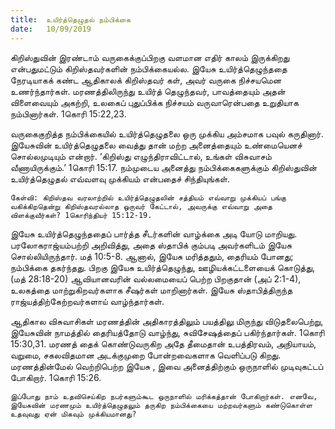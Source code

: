 ```yaml
---
title:  உயிர்த்தெழுதல் நம்பிக்கை
date:   10/09/2019
---
```


கிறிஸ்துவின் இரண்டாம் வருகைக்குப்பிறகு வளமான எதிர் காலம் இருக்கிறது என்பதுமட்டும் கிறிஸ்தவர்களின் நம்பிக்கையல்ல. இயேசு உயிர்த்தெழுந்ததை நேரடியாகக் கண்ட ஆதிகாலக் கிறிஸ்தவர் கள், அவர் வருகை நிச்சயமென உணர்ந்தார்கள். மரணத்திலிருந்து உயிர்த் தெழுந்தவர், பாவத்தையும் அதன் விளைவையும் அகற்றி, உலகைப் புதுப்பிக்க நிச்சயம் வருவாரென்பதை உறுதியாக நம்பினார்கள். 1கொரி 15:22,23.

வருகைகுறித்த நம்பிக்கையில் உயிர்த்தெழுதலை ஒரு முக்கிய அம்சமாக பவுல் கருதினார். இயேசுவின் உயிர்த்தெழுதலை வைத்து தான் மற்ற அனைத்தையும் உண்மையெனச் சொல்லமுடியும் என்றார். ‘கிறிஸ்து எழுந்திராவிட்டால், உங்கள் விசுவாசம் வீணாயிருக்கும்.’ 1கொரி 15:17. நம்முடைய அனைத்து நம்பிக்கைகளுக்கும் கிறிஸ்துவின் உயிர்த்தெழுதல் எவ்வளவு முக்கியம் என்பதைச் சிந்தியுங்கள்.

`கேள்வி: கிறிஸ்தவ வரலாற்றில் உயிர்த்தெழுதலின் சத்தியம் எவ்வாறு முக்கியப் பங்கு வகிக்கிறதென்று கிறிஸ்தவரல்லாத ஒருவர் கேட்டால், அவருக்கு எவ்வாறு அதை விளக்குவீர்கள்? 1கொரிந்தியர் 15:12-19.`

இயேசு உயிர்த்தெழுந்ததைப் பார்த்த சீடர்களின் வாழ்க்கை அடி யோடு மாறியது. பரலோகராஜ்யம்பற்றி அறிவித்து, அதை ஸ்தாபிக் கும்படி அவர்களிடம் இயேசு சொல்லியிருந்தார். மத் 10:5-8. ஆனால், இயேசு மரித்ததும், தைரியம் போனது; நம்பிக்கை தகர்ந்தது. பிறகு இயேசு உயிர்த்தெழுந்து, ஊழியக்கட்டளையைக் கொடுத்து, (மத் 28:18-20) ஆவியானவரின் வல்லமையைப் பெற்ற பிறகுதான் (அப் 2:1-4), உலகத்தை மாற்றுகிறவர்களாக சீஷர்கள் மாறினார்கள். இயேசு ஸ்தாபித்திருந்த ராஜ்யத்திற்கேற்றவர்களாய் வாழ்ந்தார்கள்.

ஆதிகால விசுவாசிகள் மரணத்தின் அதிகாரத்திலும் பயத்திலு மிருந்து விடுதலைபெற்று, இயேசுவின் நாமத்தில் தைரியத்தோடு வாழ்ந்து, சுவிசேஷத்தைப் பகிர்ந்தார்கள். 1கொரி 15:30,31. மரணத் தைக் கொண்டுவருகிற அதே தீமைதான் உபத்திரவம், அநியாயம், வறுமை, சகலவிதமான அடக்குமுறை போன்றவைகளாக வெளிப்படு கிறது. மரணத்தின்மேல் வெற்றிபெற்ற இயேசு , இவை அனைத்திற்கும் ஒருநாளில் முடிவுகட்டப் போகிறார். 1கொரி 15:26.

`இப்போது நாம் உதவிசெய்கிற நபர்களும்கூட ஒருநாளில் மரிக்கத்தான் போகிறார்கள். எனவே, இயேசுவின் மரணமும் உயிர்த்தெழுதலும் தருகிற நம்பிக்கையை மற்றவர்களும் கண்டுகொள்ள உதவுவது ஏன் மிகவும் முக்கியமானது?`